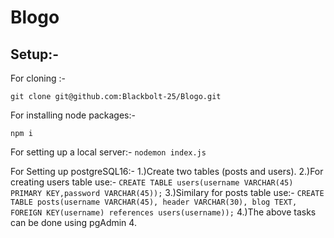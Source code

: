 # **Blogo**

## Setup:-

For cloning :-

  `git clone git@github.com:Blackbolt-25/Blogo.git`

For installing node packages:-

  `npm i`

For setting up a local server:-
  `nodemon index.js`


For Setting up postgreSQL16:-
    1.)Create two tables (posts and users).
    2.)For creating users table use:-
        `CREATE TABLE users(username VARCHAR(45) PRIMARY KEY,password VARCHAR(45));`
    3.)Similary for posts table use:-
        `CREATE TABLE posts(username VARCHAR(45), header VARCHAR(30), blog TEXT, FOREIGN KEY(username) references users(username));`
    4.)The above tasks can be done using pgAdmin 4.


